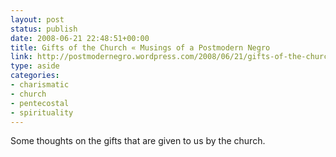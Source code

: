 ```yaml
---
layout: post
status: publish
date: 2008-06-21 22:48:51+00:00
title: Gifts of the Church « Musings of a Postmodern Negro
link: http://postmodernegro.wordpress.com/2008/06/21/gifts-of-the-church/
type: aside
categories:
- charismatic
- church
- pentecostal
- spirituality
---
```


Some thoughts on the gifts that are given to us by the church.
